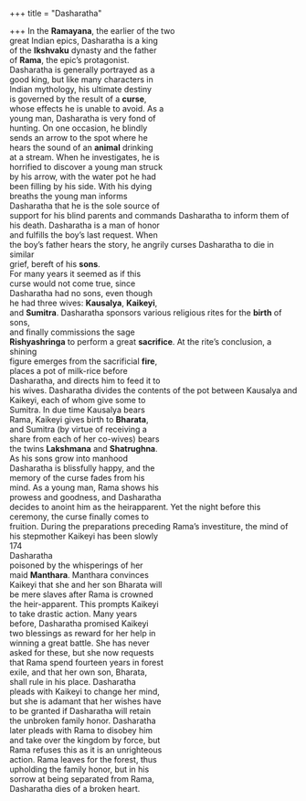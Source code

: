 +++
title = "Dasharatha"

+++
In the **Ramayana**, the earlier of the two  
great Indian epics, Dasharatha is a king  
of the **Ikshvaku** dynasty and the father  
of **Rama**, the epic’s protagonist.  
Dasharatha is generally portrayed as a  
good king, but like many characters in  
Indian mythology, his ultimate destiny  
is governed by the result of a **curse**,  
whose effects he is unable to avoid. As a  
young man, Dasharatha is very fond of  
hunting. On one occasion, he blindly  
sends an arrow to the spot where he  
hears the sound of an **animal** drinking  
at a stream. When he investigates, he is  
horrified to discover a young man struck  
by his arrow, with the water pot he had  
been filling by his side. With his dying  
breaths the young man informs  
Dasharatha that he is the sole source of  
support for his blind parents and commands Dasharatha to inform them of  
his death. Dasharatha is a man of honor  
and fulfills the boy’s last request. When  
the boy’s father hears the story, he angrily curses Dasharatha to die in similar  
grief, bereft of his **sons**.  
For many years it seemed as if this  
curse would not come true, since  
Dasharatha had no sons, even though  
he had three wives: **Kausalya**, **Kaikeyi**,  
and **Sumitra**. Dasharatha sponsors various religious rites for the **birth** of sons,  
and finally commissions the sage  
**Rishyashringa** to perform a great **sacrifice**. At the rite’s conclusion, a shining  
figure emerges from the sacrificial **fire**,  
places a pot of milk-rice before  
Dasharatha, and directs him to feed it to  
his wives. Dasharatha divides the contents of the pot between Kausalya and  
Kaikeyi, each of whom give some to  
Sumitra. In due time Kausalya bears  
Rama, Kaikeyi gives birth to **Bharata**,  
and Sumitra (by virtue of receiving a  
share from each of her co-wives) bears  
the twins **Lakshmana** and **Shatrughna**.  
As his sons grow into manhood  
Dasharatha is blissfully happy, and the  
memory of the curse fades from his  
mind. As a young man, Rama shows his  
prowess and goodness, and Dasharatha  
decides to anoint him as the heirapparent. Yet the night before this ceremony, the curse finally comes to  
fruition. During the preparations preceding Rama’s investiture, the mind of  
his stepmother Kaikeyi has been slowly  
174  
Dasharatha  
poisoned by the whisperings of her  
maid **Manthara**. Manthara convinces  
Kaikeyi that she and her son Bharata will  
be mere slaves after Rama is crowned  
the heir-apparent. This prompts Kaikeyi  
to take drastic action. Many years  
before, Dasharatha promised Kaikeyi  
two blessings as reward for her help in  
winning a great battle. She has never  
asked for these, but she now requests  
that Rama spend fourteen years in forest  
exile, and that her own son, Bharata,  
shall rule in his place. Dasharatha  
pleads with Kaikeyi to change her mind,  
but she is adamant that her wishes have  
to be granted if Dasharatha will retain  
the unbroken family honor. Dasharatha  
later pleads with Rama to disobey him  
and take over the kingdom by force, but  
Rama refuses this as it is an unrighteous  
action. Rama leaves for the forest, thus  
upholding the family honor, but in his  
sorrow at being separated from Rama,  
Dasharatha dies of a broken heart.